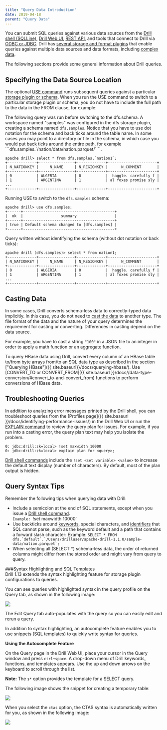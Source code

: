 ```yaml
---
title: "Query Data Introduction"
date: 2019-04-18
parent: "Query Data"
---
```

You can submit SQL queries against various data sources from the [Drill shell (SQLLine)]({{site.baseurl}}/docs/configuring-the-drill-shell/), [Drill Web UI]({{site.baseurl}}/docs/starting-the-web-ui/), [REST API]({{site.baseurl}}/docs/rest-api/), and tools that connect to Drill via [ODBC or JDBC]({{site.baseurl}}/docs/odbc-jdbc-interfaces/). Drill has [several storage and format plugins]({{site.baseurl}}/docs/connect-a-data-source-introduction/) that enable queries against multiple data sources and data formats, including [complex data]({{site.baseurl}}/docs/querying-complex-data). 
 
The following sections provide some general information about Drill queries.

## Specifying the Data Source Location
The optional [USE command]({{site.baseurl}}/docs/use) runs subsequent queries against a particular [storage plugin or schema]({{site.baseurl}}/docs/connect-a-data-source-introduction/). When you run the USE command to switch to a particular storage plugin or schema, you do not have to include the full path to the data in the FROM clause, for example:

The following query was run before switching to the dfs.schema. A workspace named "samples" was configured in the dfs storage plugin, creating a schema named `dfs.samples`. Notice that you have to use dot notation for the schema and back ticks around the table name. In some cases you may point to a directory or file in the schema, in which case you would put back ticks around the entire path, for example ```dfs.samples.`/nation/data/nation.parquet/````.  


	apache drill> select * from dfs.samples.`nation1`;
	+-------------+----------------+-------------+----------------------+
	| N_NATIONKEY |     N_NAME     | N_REGIONKEY |      N_COMMENT       |
	+-------------+----------------+-------------+----------------------+
	| 0           | ALGERIA        | 0           |  haggle. carefully f |
	| 1           | ARGENTINA      | 1           | al foxes promise sly |
	...
	+-------------+----------------+-------------+----------------------+

Running USE to switch to the `dfs.samples` schema: 

	apache drill> use dfs.samples;
	+------+-----------------------------------------+
	|  ok  |                 summary                 |
	+------+-----------------------------------------+
	| true | Default schema changed to [dfs.samples] |
	+------+-----------------------------------------+  

Query written without identifying the schema (without dot notation or back ticks):

	apache drill (dfs.samples)> select * from nation1;
	+-------------+----------------+-------------+----------------------+
	| N_NATIONKEY |     N_NAME     | N_REGIONKEY |      N_COMMENT       |
	+-------------+----------------+-------------+----------------------+
	| 0           | ALGERIA        | 0           |  haggle. carefully f |
	| 1           | ARGENTINA      | 1           | al foxes promise sly |
	...
	+-------------+----------------+-------------+----------------------+


## Casting Data
In some cases, Drill converts schema-less data to correctly-typed data implicitly. In this case, you do not need to [cast the data]({{site.baseurl}}/docs/supported-data-types/#casting-and-converting-data-types) to another type. The file format of the data and the nature of your query determines the requirement for casting or converting. Differences in casting depend on the data source. 

For example, you have to cast a string `"100"` in a JSON file to an integer in order to apply a math function
or an aggregate function.

To query HBase data using Drill, convert every column of an HBase table to/from byte arrays from/to an SQL data type as described in the section ["Querying HBase"]({{ site.baseurl}}/docs/querying-hbase/). Use [CONVERT_TO or CONVERT_FROM]({{ site.baseurl }}/docs//data-type-conversion/#convert_to-and-convert_from) functions to perform conversions of HBase data.

## Troubleshooting Queries

In addition to analyzing error messages printed by the Drill shell, you can troubleshoot queries from the [Profiles page]({{ site.baseurl }}/docs/identifying-performance-issues/) in the Drill Web UI or run the [EXPLAIN command]({{site.baseurl}}/docs/explain/) to review the query plan for issues. For example, if you run into a casting error, the query plan text may help you isolate the problem.

    0: jdbc:drill:zk=local> !set maxwidth 10000
    0: jdbc:drill:zk=local> explain plan for <query>;

[Drill shell commands]({{site.baseurl}}/docs/configuring-the-drill-shell/) include the `!set <set variable> <value>` to increase the default text display (number of characters). By default, most of the plan output is hidden.

## Query Syntax Tips

Remember the following tips when querying data with Drill:

  * Include a semicolon at the end of SQL statements, except when you issue a [Drill shell command]({{site.baseurl}}/docs/configuring-the-drill-shell/).   
    `Example: `!set maxwidth 10000`
  * Use backticks around [keywords]({{site.baseurl}}/docs/reserved-keywords), special characters, and [identifiers]({{site.baseurl}}/docs/lexical-structure/#identifier) that SQL cannot parse, such as the keyword default and a path that contains a forward slash character:
    Example: ``SELECT * FROM dfs.`default`.`/Users/drilluser/apache-drill-1.1.0/sample-data/nation.parquet`;``
  * When selecting all (SELECT *) schema-less data, the order of returned columns might differ from the stored order and might vary from query to query.  

###Syntax Highlighting and SQL Templates  
Drill 1.13 extends the syntax highlighting feature for storage plugin configurations to queries. 

You can see queries with highlighted syntax in the query profile on the Query tab, as shown in the following image:  

![](https://i.imgur.com/ZcXDQwV.png)  

The Edit Query tab auto-populates with the query so you can easily edit and rerun a query.  

In addition to syntax highlighting, an autocomplete feature enables you to use snippets (SQL templates) to quickly write syntax for queries.  
  
**Using the Autocomplete Feature**  

On the Query page in the Drill Web UI, place your cursor in the Query window and press `ctrl+space`. A drop-down menu of Drill keywords, functions, and templates appears. Use the up and down arrows on the keyboard to scroll through the list.  
 
**Note:** The `s*` option provides the template for a SELECT query.  

The following image shows the snippet for creating a temporary table:  

![](https://i.imgur.com/yKMSIRV.png)  

When you select the `ctas` option, the CTAS syntax is automatically written for you, as shown in the following image:  

![](https://i.imgur.com/TzmZFi5.png)


